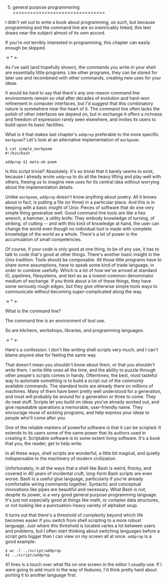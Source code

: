 5. general purpose programmering
================================

I didn't set out to write a book about programming, _as such_, but because
programming and the command line are so inextricably linked, this text
draws near the subject almost of its own accord.

If you're not terribly interested in programming, this chapter can easily
enough be skipped.

-> * <-

As I've said (and hopefully shown), the commands you write in your shell
are essentially little programs.  Like other programs, they can be stored
for later use and recombined with other commands, creating new uses for
your ideas.

It would be hard to say that there's any _one_ reason command line environments
remain so vital after decades of evolution and hard-won refinement in computer
interfaces, but I'd suggest that this combinatory nature is somewhere near the
heart of it.  The command line often lacks the polish of other interfaces we
depend on, but in exchange it offers a richness and freedom of expression
rarely seen elsewhere, and invites its users to build upon its basic
facilities.

What is it that makes last chapter's `addprop` preferable to the more specific
`markpoem`?  Let's look at an alternative implementation of `markpoem`:

<!-- exec -->

    $ cat simple_markpoem
    #!/bin/bash
    
    addprop $1 meta-ok-poem

<!-- end -->

Is this script trivial?  Absolutely.  It's so trivial that it barely seems to
exist, because I already wrote `addprop` to do all the heavy lifting and play
well with others, freeing us to imagine new uses for its central idea without
worrying about the implementation details.

Unlike `markpoem`, `addprop` doesn't know anything about poetry.  All it knows
about in fact, is putting a file (or three) in a particular place.  And this is
in keeping with a basic insight of Unix:  Pieces of software that do one very
simple thing generalize well.  Good command line tools are like a hex wrench,
a hammer, a utility knife:  They embody knowledge of turning, of striking, of
cutting -- and with this kind of knowledge at hand, the user can change the
world even though no individual tool is made with complete knowledge of the
world as a whole.  There's a lot of power in the accumulation of small
competencies.

Of course, if your code is only good at one thing, to be of any use, it has to
talk to code that's good at other things.  There's another basic insight in the
Unix tradition:  Tools should be composable.  All those little programs have to
share some assumptions, have to speak some kind of trade language, in order to
combine usefully.  Which is a lot of how we've arrived at standard IO,
pipelines, filesystems, and text as as a lowest-common-denominator medium of
exchange.  If you think about a lot of these things, they have some seriously
rough edges, but they give otherwise simple tools ways to communicate without
becoming super-complicated along the way.

-> * <-

What is the command line?

The command line is an environment of tool use.

So are kitchens, workshops, libraries, and programming languages.

-> * <-

Here's a confession:  I don't like writing shell scripts very much, and I
can't blame anyone else for feeling the same way.

That doesn't mean you shouldn't _know_ about them, or that you shouldn't
_write_ them.  I write little ones all the time, and the ability to puzzle
through other people's scripts comes in handy.  Oftentimes, the best, most
tasteful way to automate something is to build a script out of the commonly
available commands.  The standard tools are already there on millions of
machines.  Many of them have been pretty well understood for a generation, and
most will probably be around for a generation or three to come.  They do neat
stuff.  Scripts let you build on ideas you've already worked out, and give
repeatable operations a memorable, user-friendly name.  They encourage reuse of
existing programs, and help express your ideas to people who'll come after you.

One of the reliable markers of powerful software is that it can be scripted: It
extends to its users some of the same power that its authors used in creating
it.  Scriptable software is to some extent _living_ software.  It's a book that
you, the reader, get to help write.

In all these ways, shell scripts are wonderful, a little bit magical, and
quietly indispensable to the machinery of modern civilization.

Unfortunately, in all the ways that a shell like Bash is weird, finicky, and
covered in 40 years of incidental cruft, long-form Bash scripts are even worse.
Bash is a useful glue language, particularly if you're already comfortable
wiring commands together.  Syntactic and conceptual innovations like pipes are
beautiful and necessary.  What Bash is _not_, despite its power, is a very good
general purpose programming language.  It's just not especially good at things
like math, or complex data structures, or not looking like a punctuation-heavy
variety of alphabet soup.

It turns out that there's a threshold of complexity beyond which life becomes
easier if you switch from shell scripting to a more robust language.  Just
where this threshold is located varies a lot between users and problems, but I
often start thinking about switching languages before a script gets bigger than
I can view on my screen all at once.  `addprop` is a good example:

<!-- exec -->

    $ wc -l ../script/addprop
    41 ../script/addprop

<!-- end -->

41 lines is a touch over what fits on one screen in the editor I usually use.
If I were going to add much in the way of features, I'd think pretty hard about
porting it to another language first.
